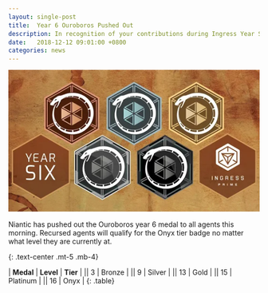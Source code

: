 ```yaml
---
layout: single-post
title:  Year 6 Ouroboros Pushed Out
description: In recognition of your contributions during Ingress Year Six
date:   2018-12-12 09:01:00 +0800
categories: news
---
```

![Ouroboros](/assets/images/news/ouroboros.png)

Niantic has pushed out the Ouroboros year 6 medal to all agents this morning.
Recursed agents will qualify for the Onyx tier badge no matter what level they are currently at.

{: .text-center .mt-5 .mb-4}

| __Medal__ | __Level__ | __Tier__ |
|[](/assets/images/news/ouroboros1.png)| 3 | Bronze |
|[](/assets/images/news/ouroboros2.png)| 9 | Silver |
|[](/assets/images/news/ouroboros3.png)| 13 | Gold |
|[](/assets/images/news/ouroboros4.png)| 15   | Platinum |
|[](/assets/images/news/ouroboros5.png)| 16   | Onyx |
{: .table}